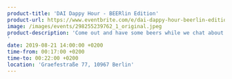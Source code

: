 ```yaml
---
product-title: 'DAI Dappy Hour - BEERlin Edition'
product-url: https://www.eventbrite.com/e/dai-dappy-hour-beerlin-edition-tickets-67537617833
image: /images/events/298255239762_1_original.jpeg
product-description: 'Come out and have some beers while we chat about the future of p2p electronic cash, DeFi, state channels, and more!
'  
date: 2019-08-21 14:00:00 +0200
time-from: 00:17:00 +0200
time-to: 00:22:00 +0200
location: 'Graefestraße 77, 10967 Berlin'
---
```

